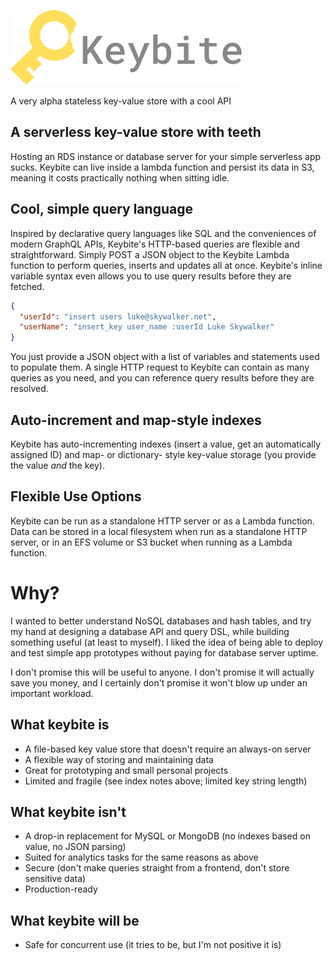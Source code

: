 ![Keybite logo](keybite-text.png)

A very alpha stateless key-value store with a cool API

## A serverless key-value store with teeth
Hosting an RDS instance or database server for your simple serverless app sucks. Keybite can live inside a lambda function and persist its data in S3, meaning it costs practically nothing when sitting idle.

## Cool, simple query language
Inspired by declarative query languages like SQL and the conveniences of modern GraphQL APIs, Keybite's HTTP-based queries are flexible and straightforward. Simply POST a JSON object to the Keybite Lambda function to perform queries, inserts and updates all at once. Keybite's inline variable syntax even allows you to use query results before they are fetched.

```json
{
  "userId": "insert users luke@skywalker.net",
  "userName": "insert_key user_name :userId Luke Skywalker"
}
```

You just provide a JSON object with a list of variables and statements used to populate them. A single HTTP request to Keybite can contain as many queries as you need, and you can reference query results before they are resolved.

## Auto-increment and map-style indexes
Keybite has auto-incrementing indexes (insert a value, get an automatically assigned ID) and map- or dictionary- style key-value storage (you provide the value _and_ the key).

## Flexible Use Options
Keybite can be run as a standalone HTTP server or as a Lambda function. Data can be stored in a local filesystem when run as a standalone HTTP server, or in an EFS volume or S3 bucket when running as a Lambda function.

# Why?
I wanted to better understand NoSQL databases and hash tables, and try my hand at designing a database API and query DSL, while building something useful (at least to myself). I liked the idea of being able to deploy and test simple app prototypes without paying for database server uptime.

I don't promise this will be useful to anyone. I don't promise it will actually save you money, and I certainly don't promise it won't blow up under an important workload.

## What keybite is
- A file-based key value store that doesn't require an always-on server
- A flexible way of storing and maintaining data
- Great for prototyping and small personal projects
- Limited and fragile (see index notes above; limited key string length)

## What keybite isn't
- A drop-in replacement for MySQL or MongoDB (no indexes based on value, no JSON parsing)
- Suited for analytics tasks for the same reasons as above
- Secure (don't make queries straight from a frontend, don't store sensitive data)
- Production-ready


## What keybite will be
- Safe for concurrent use (it tries to be, but I'm not positive it is)
